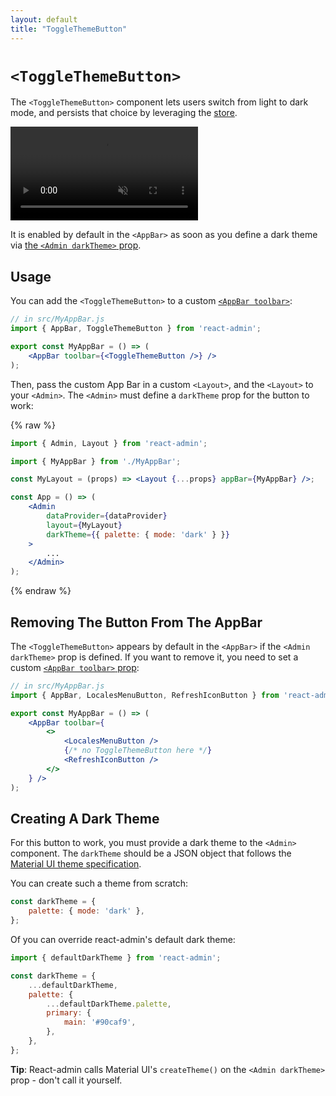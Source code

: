```yaml
---
layout: default
title: "ToggleThemeButton"
---
```


# `<ToggleThemeButton>`

The `<ToggleThemeButton>` component lets users switch from light to dark mode, and persists that choice by leveraging the [store](Store.md).

<video controls autoplay playsinline muted loop>
  <source src="./img/ToggleThemeButton.webm" type="video/webm"/>
  <source src="./img/ToggleThemeButton.mp4" type="video/mp4"/>
  Your browser does not support the video tag.
</video>

It is enabled by default in the `<AppBar>` as soon as you define a dark theme via [the `<Admin darkTheme>` prop](Admin.md#darktheme).

## Usage

You can add the `<ToggleThemeButton>` to a custom [`<AppBar toolbar>`](AppBar.md#toolbar):

```jsx
// in src/MyAppBar.js
import { AppBar, ToggleThemeButton } from 'react-admin';

export const MyAppBar = () => (
    <AppBar toolbar={<ToggleThemeButton />} />
);
```

Then, pass the custom App Bar in a custom `<Layout>`, and the `<Layout>` to your `<Admin>`. The `<Admin>` must define a `darkTheme` prop for the button to work:

{% raw %}
```jsx
import { Admin, Layout } from 'react-admin';

import { MyAppBar } from './MyAppBar';

const MyLayout = (props) => <Layout {...props} appBar={MyAppBar} />;

const App = () => (
    <Admin
        dataProvider={dataProvider}
        layout={MyLayout} 
        darkTheme={{ palette: { mode: 'dark' } }}
    >
        ...
    </Admin>
);
```
{% endraw %}

## Removing The Button From The AppBar

The `<ToggleThemeButton>` appears by default in the `<AppBar>` if the `<Admin darkTheme>` prop is defined. If you want to remove it, you need to set a custom [`<AppBar toolbar>` prop](AppBar.md#toolbar):

```jsx
// in src/MyAppBar.js
import { AppBar, LocalesMenuButton, RefreshIconButton } from 'react-admin';

export const MyAppBar = () => (
    <AppBar toolbar={
        <>
            <LocalesMenuButton />
            {/* no ToggleThemeButton here */}
            <RefreshIconButton />
        </>
    } />
);
```

## Creating A Dark Theme

For this button to work, you must provide a dark theme to the `<Admin>` component. The `darkTheme` should be a JSON object that follows the [Material UI theme specification](https://material-ui.com/customization/theming/).

You can create such a theme from scratch:

```jsx
const darkTheme = {
    palette: { mode: 'dark' },
};
```

Of you can override react-admin's default dark theme:

```jsx
import { defaultDarkTheme } from 'react-admin';

const darkTheme = {
    ...defaultDarkTheme,
    palette: {
        ...defaultDarkTheme.palette,
        primary: {
            main: '#90caf9',
        },
    },
};
```

**Tip**: React-admin calls Material UI's `createTheme()` on the `<Admin darkTheme>` prop - don't call it yourself. 

